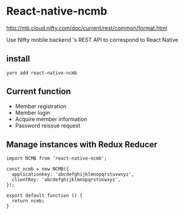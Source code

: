 # React-native-ncmb

http://mb.cloud.nifty.com/doc/current/rest/common/format.html

Use Nifty mobile backend 's REST API to correspond to React Native

## install
```
yarn add react-native-ncmb
```

## Current function
- Member registration
- Member login
- Acquire member information
- Password reissue request

## Manage instances with Redux Reducer
```
import NCMB from 'react-native-ncmb';

const ncmb = new NCMB({
  applicationkey: 'abcdefghijklmnopqrstuvwxyz',
  clientKey: 'abcdefghijklmnopqrstuvwxyz',
});

export default function () {
  return ncmb;
}

```
